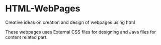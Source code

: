 # HTML-WebPages
Creative ideas on creation and design of webpages using html

These webpages uses External CSS files for designing and Java files for content related part.
